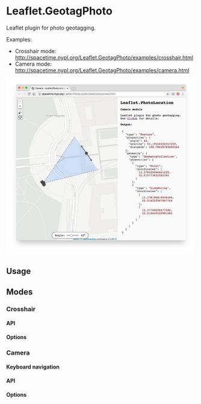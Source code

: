 # Leaflet.GeotagPhoto

Leaflet plugin for photo geotagging.

Examples:

- Crosshair mode: http://spacetime.nypl.org/Leaflet.GeotagPhoto/examples/crosshair.html
- Camera mode: http://spacetime.nypl.org/Leaflet.GeotagPhoto/examples/camera.html

[![Screenshot of camera module](images/screenshot.jpg)](http://spacetime.nypl.org/Leaflet.GeotagPhoto/examples/camera.html)

## Usage

## Modes

### Crosshair

#### API

#### Options

### Camera

#### Keyboard navigation

#### API

#### Options
